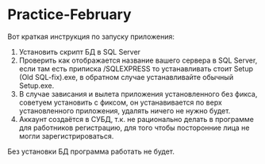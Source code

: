 # Practice-February

Вот краткая инструкция по запуску приложения:
1. Установить скрипт БД в SQL Server
2. Проверить как отображается название вашего сервера в SQL Server, если там есть приписка /SQLEXPRESS то устанавливать стоит Setup (Old SQL-fix).exe, в обратном случае устанавливайте обычный Setup.exe.
3. В случае зависания и вылета приложения установленного без фикса, советуем установить с фиксом, он устанавивается по верх установленного приложения, удалять ничего не нужно будет.
4. Аккаунт создаётся в СУБД, т.к. не рационально делать в программе для работников регистрацию, для того чтобы посторонние лица не могли зарегистрироваться.

Без установки БД программа работать не будет.
